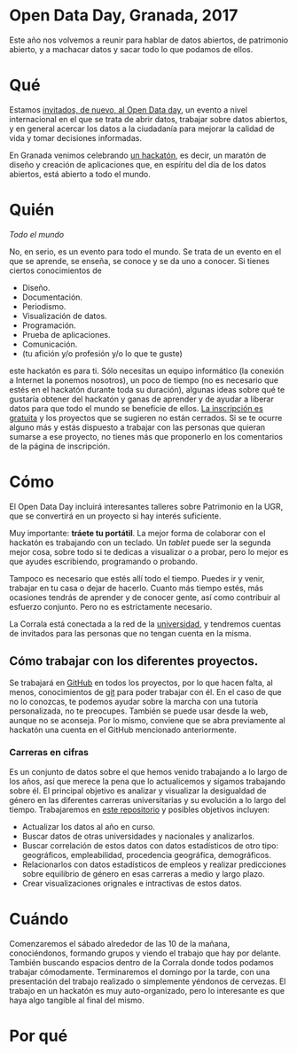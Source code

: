 # Open Data Day, Granada, 2017

Este año nos volvemos a reunir para hablar de datos abiertos, de
patrimonio abierto, y a machacar datos y sacar todo lo que podamos de
ellos.

# Qué

Estamos
[invitados, de nuevo, al Open Data day](http://opendataday.org/), un
evento a nivel internacional en el que se trata de abrir datos,
trabajar sobre datos abiertos, y en general acercar los datos a la
ciudadanía para mejorar la calidad de vida y tomar decisiones
informadas. 

En Granada venimos
celebrando [un hackatón](https://es.wikipedia.org/wiki/Hackathon), es
decir, un maratón de diseño y creación de aplicaciones que, en
espíritu del día de los datos abiertos, está abierto a todo el mundo.

# Quién

*Todo el mundo*

No, en serio, es un evento para todo el mundo. Se trata de un evento
en el que se aprende, se enseña, se conoce y se da uno a conocer. Si
tienes ciertos conocimientos de

* Diseño.
* Documentación.
* Periodismo.
* Visualización de datos.
* Programación.
* Prueba de aplicaciones.
* Comunicación.
* (tu afición y/o profesión y/o lo que te guste)

este hackatón es para ti. Sólo necesitas un equipo informático (la
conexión a Internet la ponemos nosotros), un poco de tiempo (no es
necesario que estés en el hackatón durante toda su duración), algunas
ideas sobre qué te gustaría obtener del hackatón y ganas de aprender y
de ayudar a liberar datos para que todo el mundo se beneficie de
ellos. [La inscripción es gratuita](https://www.meetup.com/es-ES/Granada-Geek/events/236840299/) y
los proyectos que se sugieren no están cerrados. Si se te ocurre
alguno más y estás dispuesto a trabajar con las personas que quieran
sumarse a ese proyecto, no tienes más que proponerlo en los
comentarios de la página de inscripción. 

# Cómo

El Open Data Day incluirá interesantes talleres sobre Patrimonio en la
UGR, que se convertirá en un proyecto si hay interés suficiente. 

Muy importante: **tráete tu portátil**. La mejor forma de colaborar
con el hackatón es trabajando con un teclado. Un *tablet* puede ser la
segunda mejor cosa, sobre todo si te dedicas a visualizar o a probar,
pero lo mejor es que ayudes escribiendo, programando o probando. 

Tampoco es necesario que estés allí todo el tiempo. Puedes ir y venir,
trabajar en tu casa o dejar de hacerlo. Cuanto más tiempo estés, más
ocasiones tendrás de aprender y de conocer gente, así como contribuir
al esfuerzo conjunto. Pero no es estrictamente necesario.

La Corrala está conectada a la red de la
[universidad](https://www.ugr.es), y tendremos cuentas de invitados
para las personas que no tengan cuenta en la misma. 

## Cómo trabajar con los diferentes proyectos.

Se trabajará en [GitHub](https://github.com) en todos los proyectos,
por lo que hacen falta, al menos, conocimientos de
[git](https://mini-git.github.io/) para poder trabajar con él. En el
caso de que no lo conozcas, te podemos ayudar sobre la marcha con una
tutoría personalizada, no te preocupes. También se puede usar desde la
web, aunque no se aconseja. Por lo mismo, conviene que se abra
previamente al hackatón una cuenta en el GitHub mencionado
anteriormente. 

### Carreras en cifras

Es un conjunto de datos sobre el que hemos venido trabajando a lo
largo de los años, así que merece la pena que lo actualicemos y
sigamos trabajando sobre él. El principal objetivo es analizar y
visualizar la desigualdad de género en las diferentes carreras
universitarias y su evolución a lo largo del tiempo. Trabajaremos en
[este repositorio](https://github.com/oslugr/carreras-en-cifras) y
posibles objetivos incluyen:
* Actualizar los datos al año en curso.
* Buscar datos de otras universidades y nacionales y analizarlos.
* Buscar correlación de estos datos con datos estadísticos de otro
  tipo: geográficos, empleabilidad, procedencia geográfica,
  demográficos.
* Relacionarlos con datos estadísticos de empleos y realizar
  predicciones sobre equilibrio de género en esas carreras a medio y
  largo plazo.
* Crear visualizaciones orignales e intractivas de estos datos.



# Cuándo

Comenzaremos el sábado alrededor de las 10 de la mañana,
conociéndonos, formando grupos y viendo el trabajo que hay por
delante. También buscando espacios dentro de la Corrala donde todos
podamos trabajar cómodamente. Terminaremos el domingo por la tarde,
con una presentación del trabajo realizado o simplemente yéndonos de
cervezas. El trabajo en un hackatón es muy auto-organizado, pero lo
interesante es que haya algo tangible al final del mismo.

# Por qué


